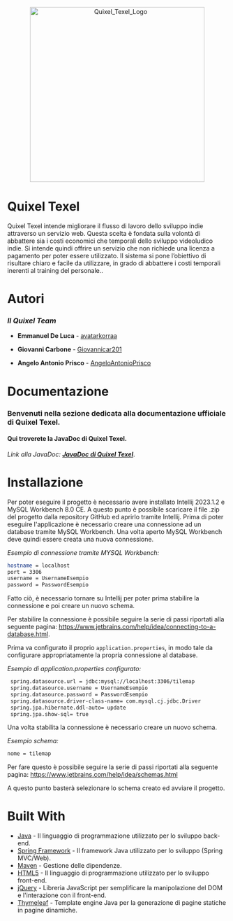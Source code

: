 <p align="center"><img src="https://i.postimg.cc/4yx8V0Jc/Quixel-Texel-Logo.png" alt="Quixel_Texel_Logo" height="400"></p>

# Quixel Texel

Quixel Texel intende migliorare il flusso di lavoro dello sviluppo indie attraverso un servizio web. Questa scelta è fondata sulla volontà di abbattere sia i costi economici che temporali dello sviluppo videoludico indie. Si intende quindi offrire un servizio che non richiede una licenza a pagamento per poter essere utilizzato. Il sistema si pone l’obiettivo di risultare chiaro e facile da utilizzare, in grado di abbattere i costi temporali inerenti al training del personale..

# Autori

### ***Il Quixel Team***

- **Emmanuel De Luca** - [avatarkorraa](https://github.com/avatarkorraa)
  
- **Giovanni Carbone** - [Giovannicar201](https://github.com/Giovannicar201)
  
- **Angelo Antonio Prisco** - [AngeloAntonioPrisco](https://github.com/AngeloAntonioPrisco)

# Documentazione

### Benvenuti nella sezione dedicata alla documentazione ufficiale di Quixel Texel.
#### Qui troverete la JavaDoc di Quixel Texel.

*Link alla JavaDoc:* <a href="https://giovannicar201.github.io/Quixel_Texel/">***JavaDoc di Quixel Texel***</a>.

# Installazione

Per poter eseguire il progetto è necessario avere installato Intellij 2023.1.2 e MySQL Workbench 8.0 CE.
A questo punto è possibile scaricare il file .zip del progetto dalla repository GitHub ed aprirlo tramite Intellij.
Prima di poter eseguire l'applicazione è necessario creare una connessione ad un database tramite MySQL Workbench.
Una volta aperto MySQL Workbench deve quindi essere creata una nuova connessione.

*Esempio di connessione tramite MYSQL Workbench:*

```bash
hostname = localhost
port = 3306
username = UsernameEsempio
password = PasswordEsempio
```

Fatto ciò, è necessario tornare su Intellij per poter prima stabilire la connessione e poi creare un nuovo schema.

Per stabilire la connessione è possibile seguire la serie di passi riportati alla seguente pagina: https://www.jetbrains.com/help/idea/connecting-to-a-database.html.

Prima va configurato il proprio `application.properties`, in modo tale da configurare appropriatamente la propria connessione al database.

*Esempio di application.properties configurato:*

```bash
 spring.datasource.url = jdbc:mysql://localhost:3306/tilemap
 spring.datasource.username = UsernameEsempio
 spring.datasource.password = PasswordEsempio
 spring.datasource.driver-class-name= com.mysql.cj.jdbc.Driver
 spring.jpa.hibernate.ddl-auto= update
 spring.jpa.show-sql= true
```

Una volta stabilita la connessione è necessario creare un nuovo schema.

*Esempio schema:*

```bash
nome = tilemap
```

Per fare questo è possibile seguire la serie di passi riportati alla seguente pagina: https://www.jetbrains.com/help/idea/schemas.html

A questo punto basterà selezionare lo schema creato ed avviare il progetto.

# Built With

- [Java](https://www.oracle.com/java/) - Il linguaggio di programmazione utilizzato per lo sviluppo back-end.
- [Spring Framework](https://spring.io/) - Il framework Java utilizzato per lo sviluppo (Spring MVC/Web).
- [Maven](https://maven.apache.org/) - Gestione delle dipendenze.
- [HTML5](https://developer.mozilla.org/en-US/docs/Web/Guide/HTML/HTML5) - Il linguaggio di programmazione utilizzato per lo sviluppo front-end.
- [jQuery](https://jquery.com/) - Libreria JavaScript per semplificare la manipolazione del DOM e l'interazione con il front-end.
- [Thymeleaf](https://www.thymeleaf.org/) - Template engine Java per la generazione di pagine statiche in pagine dinamiche.

